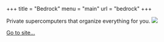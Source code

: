 +++
title = "Bedrock"
menu  = "main"
url = "bedrock"
+++

Private supercomputers that organize everything for you.
<img src="/img/work/Bedrock.png" id="bedrock"></img>


<a target="_blank" href="https://bedrock.ai/individual" class="link">Go to site...</a>